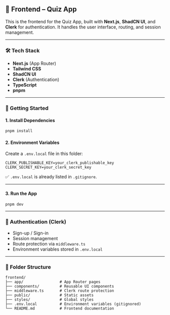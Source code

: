 ## 📘 Frontend – Quiz App

This is the frontend for the Quiz App, built with **Next.js**, **ShadCN UI**, and **Clerk** for authentication. It handles the user interface, routing, and session management.

---

### 🛠 Tech Stack

- **Next.js** (App Router)
- **Tailwind CSS**
- **ShadCN UI**
- **Clerk** (Authentication)
- **TypeScript**
- **pnpm**

---

### 🚀 Getting Started

#### 1. Install Dependencies

```bash
pnpm install
```

#### 2. Environment Variables

Create a `.env.local` file in this folder:

```env
CLERK_PUBLISHABLE_KEY=your_clerk_publishable_key
CLERK_SECRET_KEY=your_clerk_secret_key
```

✅ `.env.local` is already listed in `.gitignore`.

---

#### 3. Run the App

```bash
pnpm dev
```

---

### 🔐 Authentication (Clerk)

- Sign-up / Sign-in
- Session management
- Route protection via `middleware.ts`
- Environment variables stored in `.env.local`

---

### 📁 Folder Structure

```
frontend/
├── app/                # App Router pages
├── components/         # Reusable UI components
├── middleware.ts       # Clerk route protection
├── public/             # Static assets
├── styles/             # Global styles
├── .env.local          # Environment variables (gitignored)
└── README.md           # Frontend documentation
```